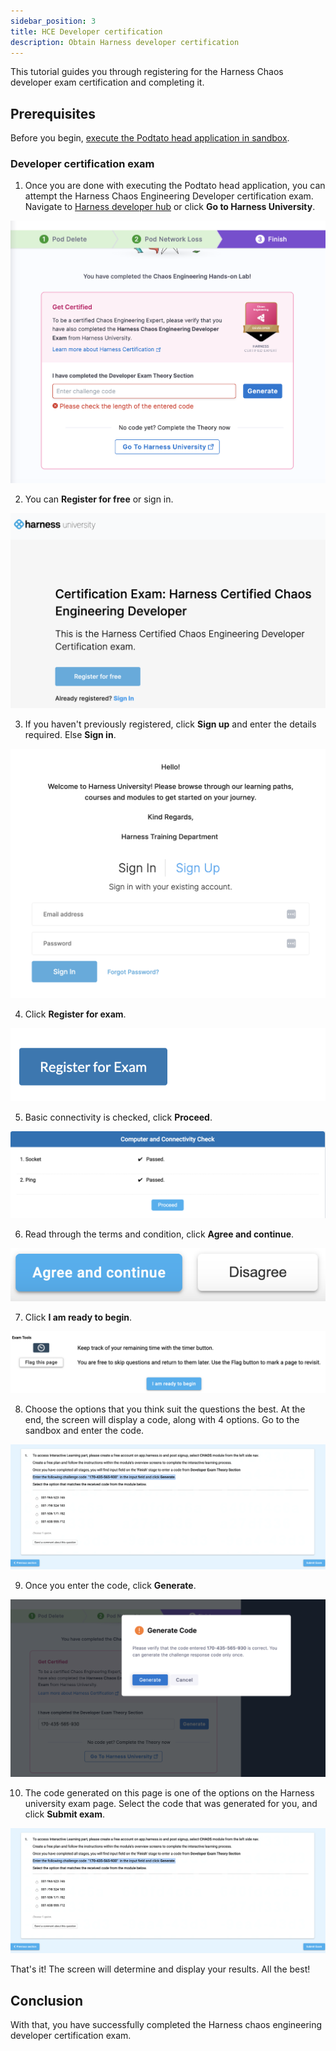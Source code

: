 ```yaml
---
sidebar_position: 3
title: HCE Developer certification 
description: Obtain Harness developer certification
---
```

This tutorial guides you through registering for the Harness Chaos developer exam certification and completing it.

## Prerequisites
Before you begin, [execute the Podtato head application in sandbox](./run-experiments-in-sandbox).

### Developer certification exam

1. Once you are done with executing the Podtato head application, you can attempt the Harness Chaos Engineering Developer certification exam. Navigate to [Harness developer hub](https://developer.harness.io/certifications/chaos-engineering?lvl=developer) or click **Go to Harness University**.

![finish](./static/sandbox/finish.png)

2. You can **Register for free** or sign in. 

![register](./static/sandbox/harness-uni.png)

3. If you haven't previously registered, click **Sign up** and enter the details required. Else **Sign in**. 

![sign in](./static/sandbox/sign-up-exam.png)

4. Click **Register for exam**.

![sign in](./static/sandbox/register-for-exam.png)

5. Basic connectivity is checked, click **Proceed**.

![proceed](./static/sandbox/proceed.png)

6. Read through the terms and condition, click **Agree and continue**.

![agree](./static/sandbox/agree-continue.png)

7. Click **I am ready to begin**.

![ready](./static/sandbox/begin.png)

8. Choose the options that you think suit the questions the best. At the end, the screen will display a code, along with 4 options. Go to the sandbox and enter the code. 

![enter code](./static/sandbox/enter-code.png)

9. Once you enter the code, click **Generate**.

![generate code](./static/sandbox/generate-code.png)

10. The code generated on this page is one of the options on the Harness university exam page. Select the code that was generated for you, and click **Submit exam**.

![enter code](./static/sandbox/enter-code.png)

That's it! The screen will determine and display your results. All the best!

## Conclusion
With that, you have successfully completed the Harness chaos engineering developer certification exam.